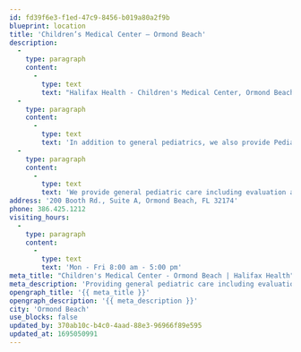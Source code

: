 ```yaml
---
id: fd39f6e3-f1ed-47c9-8456-b019a80a2f9b
blueprint: location
title: 'Children’s Medical Center – Ormond Beach'
description:
  -
    type: paragraph
    content:
      -
        type: text
        text: "Halifax Health - Children's Medical Center, Ormond Beach is dedicated to serving the healthcare needs of children with three convenient locations to better serve you and your family."
  -
    type: paragraph
    content:
      -
        type: text
        text: 'In addition to general pediatrics, we also provide Pediatric Rheumatology and Pediatric Infectious Disease consultations with Dr. Salman Ahmed.'
  -
    type: paragraph
    content:
      -
        type: text
        text: 'We provide general pediatric care including evaluation and treatment of both acute and chronic illness and injury, well exams and vaccinations, as well as pulmonary function testing.'
address: '200 Booth Rd., Suite A, Ormond Beach, FL 32174'
phone: 386.425.1212
visiting_hours:
  -
    type: paragraph
    content:
      -
        type: text
        text: 'Mon - Fri 8:00 am - 5:00 pm'
meta_title: "Children's Medical Center - Ormond Beach | Halifax Health"
meta_description: 'Providing general pediatric care including evaluation and treatment of both acute and chronic illness and injury.'
opengraph_title: '{{ meta_title }}'
opengraph_description: '{{ meta_description }}'
city: 'Ormond Beach'
use_blocks: false
updated_by: 370ab10c-b4c0-4aad-88e3-96966f89e595
updated_at: 1695050991
---
```

